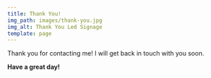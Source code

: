 ```yaml
---
title: Thank You!
img_path: images/thank-you.jpg
img_alt: Thank You Led Signage
template: page
---
```


Thank you for contacting me! I will get back in touch with you soon.

**Have a great day!**